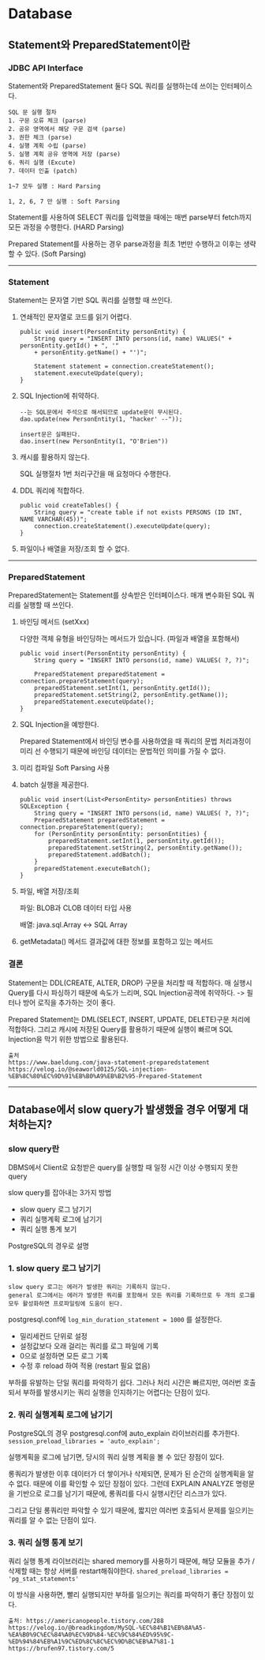 # Database

## Statement와 PreparedStatement이란

### JDBC API Interface
Statement와 PreparedStatement 둘다 SQL 쿼리를 실행하는데 쓰이는 인터페이스다. 

```
SQL 문 실행 절차
1. 구문 오류 체크 (parse)
2. 공유 영역에서 해당 구문 검색 (parse)
3. 권한 체크 (parse)
4. 실행 계획 수립 (parse)
5. 실행 계획 공유 영역에 저장 (parse)
6. 쿼리 실행 (Excute)
7. 데이터 인출 (patch)
```
```
1~7 모두 실행 : Hard Parsing
```
```
1, 2, 6, 7 만 실행 : Soft Parsing
```
Statement를 사용하여 SELECT 쿼리를 입력했을 때에는 매번 parse부터 fetch까지 모든 과정을 수행한다. (HARD Parsing)

Prepared Statement를 사용하는 경우 parse과정을 최초 1번만 수행하고 이후는 생략할 수 있다. (Soft Parsing)
<hr>

### Statement
Statement는 문자열 기반 SQL 쿼리를 실행할 때 쓰인다.

1. 연쇄적인 문자열로 코드를 읽기 어렵다.
    ```
    public void insert(PersonEntity personEntity) {
        String query = "INSERT INTO persons(id, name) VALUES(" + personEntity.getId() + ", '"
        + personEntity.getName() + "')";

        Statement statement = connection.createStatement();
        statement.executeUpdate(query);
    }
    ```
2. SQL Injection에 취약하다. 
    ```
    --는 SQL문에서 주석으로 해서되므로 update문이 무시된다.
    dao.update(new PersonEntity(1, "hacker' --")); 

    insert문은 실패된다.
    dao.insert(new PersonEntity(1, "O'Brien"))
    ```

3. 캐시를 활용하지 않는다.
   
    SQL 실행절차 1번 처리구간을 매 요청마다 수행한다. 

4. DDL 쿼리에 적합하다.
    ```
    public void createTables() {
        String query = "create table if not exists PERSONS (ID INT, NAME VARCHAR(45))";
        connection.createStatement().executeUpdate(query);
    }
    ```

5. 파일이나 배열을 저장/조회 할 수 없다.
 
<hr>

### PreparedStatement
PreparedStatement는 Statement를 상속받은 인터페이스다. 매개 변수화된 SQL 쿼리를 실행할 때 쓰인다. 

1. 바인딩 메서드 (setXxx)

    다양한 객체 유형을 바인딩하는 메서드가 있습니다. (파일과 배열을 포함해서)
    ```
    public void insert(PersonEntity personEntity) {
        String query = "INSERT INTO persons(id, name) VALUES( ?, ?)";

        PreparedStatement preparedStatement = connection.prepareStatement(query);
        preparedStatement.setInt(1, personEntity.getId());
        preparedStatement.setString(2, personEntity.getName());
        preparedStatement.executeUpdate();
    }
    ```

2. SQL Injection을 예방한다. 

    Prepared Statement에서 바인딩 변수를 사용하였을 때 쿼리의 문법 처리과정이 미리 선 수행되기 때문에 
    바인딩 데이터는 문법적인 의미를 가질 수 없다. 

3. 미리 컴파일
    Soft Parsing 사용 

4. batch 실행을 제공한다.
    ```
    public void insert(List<PersonEntity> personEntities) throws SQLException {
        String query = "INSERT INTO persons(id, name) VALUES( ?, ?)";
        PreparedStatement preparedStatement = connection.prepareStatement(query);
        for (PersonEntity personEntity: personEntities) {
            preparedStatement.setInt(1, personEntity.getId());
            preparedStatement.setString(2, personEntity.getName());
            preparedStatement.addBatch();
        }
        preparedStatement.executeBatch();
    }
    ```

5. 파일, 배열 저장/조회

   파일: BLOB과 CLOB 데이터 타입 사용

   배열: java.sql.Array <-> SQL Array

6. getMetadata() 메서드
   결과값에 대한 정보를 포함하고 있는 메서드

### 결론
Statement는 DDL(CREATE, ALTER, DROP) 구문을 처리할 때 적합하다.
매 실행시 Query를 다시 파싱하기 때문에 속도가 느리며, SQL Injection공격에 취약하다.
-> 필터나 방어 로직을 추가하는 것이 좋다.

Prepared Statement는 DML(SELECT, INSERT, UPDATE, DELETE)구문 처리에 적합하다.
그리고 캐시에 저장된 Query를 활용하기 때문에 실행이 빠르며 SQL Injection을 막기 위한 방법으로 활용된다.

```
출처
https://www.baeldung.com/java-statement-preparedstatement
https://velog.io/@seaworld0125/SQL-injection-%EB%8C%80%EC%9D%91%EB%B0%A9%EB%B2%95-Prepared-Statement
```
<hr>

## Database에서 slow query가 발생했을 경우 어떻게 대처하는지?
### slow query란
DBMS에서 Client로 요청받은 query를 실행할 때 일정 시간 이상 수행되지 못한 query

slow query를 잡아내는 3가지 방법
- slow query 로그 남기기
- 쿼리 실행계획 로그에 남기기
- 쿼리 실행 통계 보기

PostgreSQL의 경우로 설명
### 1. slow query 로그 남기기
```
slow query 로그는 에러가 발생한 쿼리는 기록하지 않는다. 
general 로그에서는 에러가 발생한 쿼리를 포함해서 모든 쿼리를 기록하므로 두 개의 로그를 모두 활성화하면 프로파일링에 도움이 된다.
```
postgresql.conf에 `log_min_duration_statement = 1000` 를 설정한다. 
- 밀리세컨드 단위로 설정
- 설정값보다 오래 걸리는 쿼리를 로그 파일에 기록
- 0으로 설정하면 모든 로그 기록
- 수정 후 reload 하여 적용 (restart 필요 없음)

부하를 유발하는 단일 쿼리를 파악하기 쉽다. 그러나 처리 시간은 빠르지만, 여러번 호출되서 부하를 발생시키는 쿼리 실행을 인지하기는 어렵다는 단점이 있다. 


### 2. 쿼리 실행계획 로그에 남기기
PostgreSQL의 경우 postgresql.conf에 auto_explain 라이브러리를 추가한다. 
`session_preload_libraries = 'auto_explain';`

실행계획을 로그에 남기면, 당시의 쿼리 실행 계획을 볼 수 있단 장점이 있다.

롱쿼리가 발생한 이후 데이터가 더 쌓이거나 삭제되면, 문제가 된 순간의 실행계획을 알 수 없다. 때문에 이를 확인할 수 있단 장점이 있다. 그런데 EXPLAIN ANALYZE 명령문을 기반으로 로그를 남기기 때문에, 롱쿼리를 다시 실행시킨단 리스크가 있다. 

그리고 단일 롱쿼리만 파악할 수 있기 때문에, 짧지만 여러번 호출되서 문제를 일으키는 쿼리를 알 수 없는 단점이 있다.


### 3. 쿼리 실행 통계 보기
쿼리 실행 통계 라이브러리는 shared memory를 사용하기 때문에, 해당 모듈을 추가 / 삭제할 때는 항상 서버를 restart해줘야한다. `shared_preload_libraries = 'pg_stat_statements'`

이 방식을 사용하면, 빨리 실행되지만 부하를 일으키는 쿼리를 파악하기 좋단 장점이 있다. 


```
출처: https://americanopeople.tistory.com/288
https://velog.io/@breadkingdom/MySQL-%EC%84%B1%EB%8A%A5-%EA%B0%9C%EC%84%A0%EC%9D%84-%EC%9C%84%ED%95%9C-%ED%94%84%EB%A1%9C%ED%8C%8C%EC%9D%BC%EB%A7%81-1
https://brufen97.tistory.com/5
```
